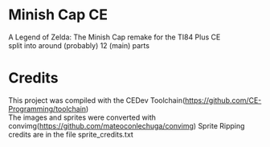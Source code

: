 # Minish Cap CE
A Legend of Zelda: The Minish Cap remake for the TI84 Plus CE  
split into around (probably) 12 (main) parts  

# Credits
This project was compiled with the CEDev Toolchain(https://github.com/CE-Programming/toolchain)  
The images and sprites were converted with convimg(https://github.com/mateoconlechuga/convimg)
Sprite Ripping credits are in the file sprite_credits.txt
